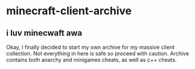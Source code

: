 # minecraft-client-archive
i luv minecwaft awa
-------------------
Okay, I finally decided to start my own archive for my massive client collection. Not everything in here is safe so proceed with caution. Archive contains both anarchy and minigames cheats, as well as c++ cheats.

